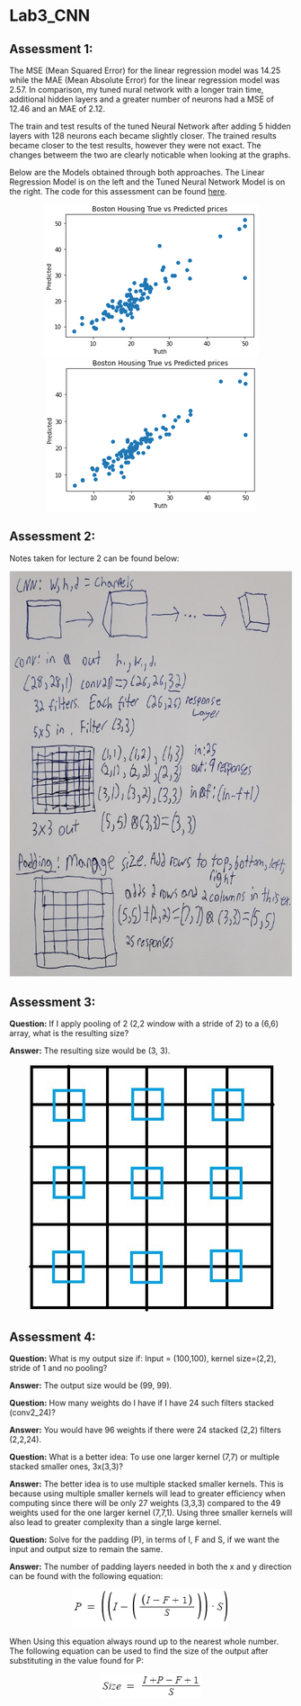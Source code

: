 # Lab3_CNN

## Assessment 1:

  The MSE (Mean Squared Error) for the linear regression model was 14.25 while the MAE (Mean Absolute Error) for the linear regression model was 2.57. In comparison, my tuned nural network with a longer train time, additional hidden layers and a greater number of neurons had a MSE of 12.46 and an MAE of 2.12.

  The train and test results of the tuned Neural Network after adding 5 hidden layers with 128 neurons each became slightly closer. The trained results became closer to the test results, however they were not exact. The changes betweem the two are clearly noticable when looking at the graphs.
  
  Below are the Models obtained through both approaches. The Linear Regression Model is on the left and the Tuned Neural Network Model is on the right. The code for this assessment can be found [here](https://github.com/serpawatwit/Lab3_CNN/blob/main/Boston_housing_dense_NN_using_Keras_pipeline.ipynb).


<p align="center">
  <img src="Linear_Regression_Model.PNG">
  <img src="Tuned_Neural_Network.PNG">
</p>

## Assessment 2:

Notes taken for lecture 2 can be found below:

<p align="center">
  <img src="Lecture_2_Notes.jpg">
</p> 
  
## Assessment 3:

  **Question:** If I apply pooling of 2 (2,2 window with a stride of 2) to a (6,6) array, what is the resulting size?
  
  **Answer:** The resulting size would be (3, 3).
  
<p align="center">
  <img src="A3.JPG">
</p> 
  
## Assessment 4:

  **Question:** What is my output size if: Input = (100,100), kernel size=(2,2), stride of 1 and no pooling? 
  
  **Answer:**  The output size would be (99, 99).
  
  **Question:** How many weights do I have if I have 24 such filters stacked (conv2_24)?
  
  **Answer:**  You would have 96 weights if there were 24 stacked (2,2) filters (2,2,24).
  
  **Question:** What is a better idea: To use one larger kernel (7,7) or multiple stacked smaller ones, 3x(3,3)? 
  
  **Answer:**  The better idea is to use multiple stacked smaller kernels. This is because using multiple smaller kernels will lead to greater efficiency when computing since there will be only 27 weights (3,3,3) compared to the 49 weights used for the one larger kernel (7,7,1). Using three smaller kernels will also lead to greater complexity than a single large kernel.
  
  **Question:** Solve for the padding (P), in terms of I, F and S, if we want the input and output size to remain the same. 
  
  **Answer:** The number of padding layers needed in both the x and y direction can be found with the following equation:
  
<p align="center">
  <img src="Padding_Layers_Equation.PNG">
</p>

When Using this equation always round up to the nearest whole number. The following equation can be used to find the size of the output after substituting in the value found for P:

<p align="center">
  <img src="Size_Of_Output.PNG">
</p>
